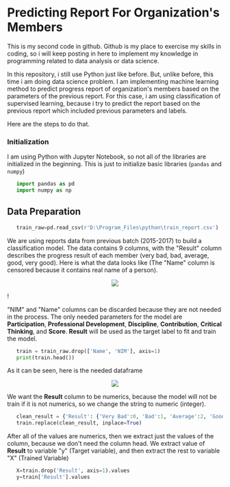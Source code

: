 # Predicting Report For Organization's Members

This is my second code in github. Github is my place to exercise my skills in coding, so i will keep posting in here to implement my knowledge in programming related to data analysis or data science.

In this repository, i still use Python just like before. But, unlike before, this time i am doing data science problem. I am implementing machine learning method to predict progress report of organization's members based on the parameters of the previous report. For this case, i am using classification of supervised learning, because i try to predict the report based on the previous report which included previous parameters and labels.

Here are the steps to do that.

### Initialization
I am using Python with Jupyter Notebook, so not all of the libraries are initialized in the beginning. This is just to initialize basic libraries (`pandas` and `numpy`)

   ```python
      import pandas as pd
      import numpy as np
   ```

## Data Preparation

  ```python
     train_raw=pd.read_csv(r'D:\Program_Files\python\train_report.csv')
  ```
We are using reports data from previous batch (2015-2017) to build a classification model. The data contains 9 columns, with the "Result" column describes the progress result of each member (very bad, bad, average, good, very good). Here is what the data looks like (The "Name" column is censored because it contains real name of a person).

   <p align="center">
      <img src = "https://user-images.githubusercontent.com/72293844/100861441-6785fa00-34c4-11eb-8cf3-e568b14486de.jpg" />
   </p>!

"NIM" and "Name" columns can be discarded because they are not needed in the process. The only needed parameters for the model are **Participation**, **Professional Development**, **Discipline**, **Contribution**, **Critical Thinking**, and **Score**. **Result** will be used as the target label to fit and train the model.

  ```python
     train = train_raw.drop(['Name', 'NIM'], axis=1)
     print(train.head())
  ```
As it can be seen, here is the needed dataframe
   <p align="center">
      <img src = "https://user-images.githubusercontent.com/72293844/100863088-9e5d0f80-34c6-11eb-96f5-32c5783f404d.jpg" />
   </p>

We want the **Result** column to be numerics, because the model will not be train if it is not numerics, so we change the string to numeric (integer).

  ```python
     clean_result = {'Result': {'Very Bad':0, 'Bad':1, 'Average':2, 'Good':3, 'Very Good':4}}
     train.replace(clean_result, inplace=True)
  ```
After all of the values are numerics, then we extract just the values of the column, because we don't need the column head. We extract value of **Result** to variable "y" (Target variable), and then extract the rest to variable "X" (Trained Variable)

  ```python
     X=train.drop('Result', axis=1).values
     y=train['Result'].values
  ```
  
